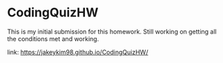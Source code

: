 # CodingQuizHW

This is my initial submission for this homework. Still working on getting all the conditions met and working.

link: https://jakeykim98.github.io/CodingQuizHW/